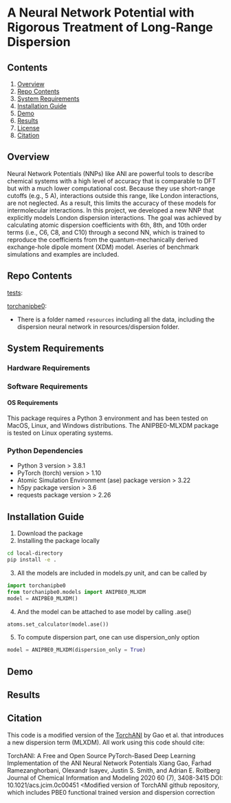 # A Neural Network Potential with Rigorous Treatment of Long-Range Dispersion

## Contents
1. [Overview](#Overview)
2. [Repo Contents](#Repo-Contents)
3. [System Requirements](#System-Requirements)
4. [Installation Guide](#Installation-Guide)
5. [Demo](#Demo)
6. [Results](#Results)
7. [License](https://github.com/RowleyGroup/MLXDM/blob/main/LICENSE)
8. [Citation](#Citation)

## Overview
Neural Network Potentials (NNPs) like ANI are powerful tools to describe chemical systems with a high level of accuracy that is comparable to DFT but with a much lower computational cost. Because they use short-range cutoffs (e.g., 5 A), interactions outside this range, like London interactions, are not neglected. As a result, this limits the accuracy of these models for intermolecular interactions. In this project, we developed a new NNP that explicitly models London dispersion interactions. The goal was achieved by calculating atomic dispersion coefficients with 6th, 8th, and 10th order terms (i.e., C6, C8, and C10) through a second NN, which is trained to reproduce the coefficients from the quantum-mechanically derived exchange-hole dipole moment (XDM) model.
Aseries of benchmark simulations and examples are included.

## Repo Contents
[tests](https://github.com/RowleyGroup/MLXDM/tree/main/tests):

[torchanipbe0](https://github.com/RowleyGroup/MLXDM/tree/main/torchanipbe0): 
* There is a folder named ``` resources ``` including all the data, including the dispersion neural network in resources/dispersion folder.

## System Requirements
### Hardware Requirements

### Software Requirements
#### OS Requirements
This package requires a Python 3 environment and has been tested on  MacOS, Linux, and Windows distributions.
The ANIPBE0-MLXDM package is tested on Linux operating systems.

### Python Dependencies
* Python 3 version > 3.8.1
* PyTorch (torch) version > 1.10
* Atomic Simulation Environment (ase) package version > 3.22
* h5py package version > 3.6
* requests package version > 2.26

## Installation Guide
1. Download the package 
2. Installing the package locally
```bash
cd local-directory
pip install -e .
```
3. All the models are included in models.py unit, and can be called by
```python
import torchanipbe0
from torchanipbe0.models import ANIPBE0_MLXDM
model = ANIPBE0_MLXDM()
```
4. And the model can be attached to ase model by calling .ase()
```python
atoms.set_calculator(model.ase())
```

5. To compute dispersion part, one can use dispersion_only option
```python
model = ANIPBE0_MLXDM(dispersion_only = True)
```

## Demo

## Results

## Citation

This code is a modified version of the [TorchANI](https://github.com/aiqm/torchani) by Gao et al. that introduces a new dispersion term (MLXDM). All work using this code should cite:

TorchANI: A Free and Open Source PyTorch-Based Deep Learning Implementation of the ANI Neural Network Potentials
Xiang Gao, Farhad Ramezanghorbani, Olexandr Isayev, Justin S. Smith, and Adrian E. Roitberg
Journal of Chemical Information and Modeling 2020 60 (7), 3408-3415
DOI: 10.1021/acs.jcim.0c00451
<Modified version of TorchANI github repository, which includes PBE0 functional trained version and dispersion correction

<!--- Feature includes in this modification:
1. Dispersion module: includes the network to map from AEV to coefficient 
2. Interface with ase using existed torchani code to compute the energy and atomic forces
3. Coefficients module: extract the information about components of dispersion energy --->
